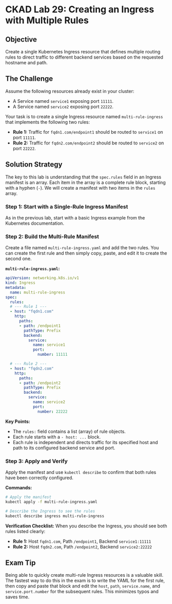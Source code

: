 # CKAD Lab 29: Creating an Ingress with Multiple Rules

## Objective
Create a single Kubernetes Ingress resource that defines multiple routing rules to direct traffic to different backend services based on the requested hostname and path.

## The Challenge
Assume the following resources already exist in your cluster:
-   A Service named `service1` exposing port `11111`.
-   A Service named `service2` exposing port `22222`.

Your task is to create a single Ingress resource named `multi-rule-ingress` that implements the following two rules:

-   **Rule 1:** Traffic for `fqdn1.com/endpoint1` should be routed to `service1` on port `11111`.
-   **Rule 2:** Traffic for `fqdn2.com/endpoint2` should be routed to `service2` on port `22222`.

## Solution Strategy

The key to this lab is understanding that the `spec.rules` field in an Ingress manifest is an array. Each item in the array is a complete rule block, starting with a hyphen (`-`). We will create a manifest with two items in the `rules` array.

### Step 1: Start with a Single-Rule Ingress Manifest
As in the previous lab, start with a basic Ingress example from the Kubernetes documentation.

### Step 2: Build the Multi-Rule Manifest
Create a file named `multi-rule-ingress.yaml` and add the two rules. You can create the first rule and then simply copy, paste, and edit it to create the second one.

**`multi-rule-ingress.yaml`:**
```yaml
apiVersion: networking.k8s.io/v1
kind: Ingress
metadata:
  name: multi-rule-ingress
spec:
  rules:
  # --- Rule 1 ---
  - host: "fqdn1.com"
    http:
      paths:
      - path: /endpoint1
        pathType: Prefix
        backend:
          service:
            name: service1
            port:
              number: 11111

  # --- Rule 2 ---
  - host: "fqdn2.com"
    http:
      paths:
      - path: /endpoint2
        pathType: Prefix
        backend:
          service:
            name: service2
            port:
              number: 22222
```

**Key Points:**
-   The `rules:` field contains a list (array) of rule objects.
-   Each rule starts with a `- host: ...` block.
-   Each rule is independent and directs traffic for its specified host and path to its configured backend service and port.

### Step 3: Apply and Verify
Apply the manifest and use `kubectl describe` to confirm that both rules have been correctly configured.

**Commands:**
```bash
# Apply the manifest
kubectl apply -f multi-rule-ingress.yaml

# Describe the Ingress to see the rules
kubectl describe ingress multi-rule-ingress
```

**Verification Checklist:**
When you describe the Ingress, you should see both rules listed clearly:

-   **Rule 1:** Host `fqdn1.com`, Path `/endpoint1`, Backend `service1:11111`
-   **Rule 2:** Host `fqdn2.com`, Path `/endpoint2`, Backend `service2:22222`

## Exam Tip
Being able to quickly create multi-rule Ingress resources is a valuable skill. The fastest way to do this in the exam is to write the YAML for the first rule, then copy and paste that block and edit the `host`, `path`, `service.name`, and `service.port.number` for the subsequent rules. This minimizes typos and saves time.
